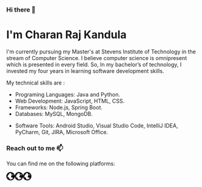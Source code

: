 
### Hi there 👋

# I'm Charan Raj Kandula 
I'm currently pursuing my Master's at Stevens Institute of Technology in the stream of Computer Science. I believe computer science is omnipresent which is presented in every field. So, In my bachelor’s of technology, I invested my four years in learning software development skills. 

My technical skills are :

- Programing Languages: Java and Python.
- Web Development: JavaScript, HTML, CSS.
- Frameworks: Node.js, Spring Boot.
- Databases: MySQL, MongoDB.
<!-- Cloud Services: AWS (EC2, S3, Lambda). -->
- Software Tools: Android Studio, Visual Studio Code, IntelliJ IDEA, PyCharm, Git, JIRA, Microsoft Office.


<!--
- 🔭 I’m currently working on Machine Learning Projects
- 🌱 I’m currently learning ...
- 👯 I’m looking to collaborate on ...
- 🤔 I’m looking for help with ...
- 💬 Ask me about ...
- 📫 How to reach me: ...
- 😄 Pronouns: ...
- ⚡ Fun fact: ...
-->


<!-- Reach out to me -->
### Reach out to me 📫
You can find me on the following platforms:

[<img align="left" alt="LinkedIn" width="22px" src="https://raw.githubusercontent.com/iconic/open-iconic/master/svg/globe.svg" />](https://www.linkedin.com/in/kandula-charan-raj/)
[<img align="left" alt="YouTube" width="22px" src="https://raw.githubusercontent.com/iconic/open-iconic/master/svg/globe.svg" />](https://www.youtube.com/channel/charanrajkandula)
[<img align="left" alt="Portfolio" width="22px" src="https://raw.githubusercontent.com/iconic/open-iconic/master/svg/globe.svg" />](https://charan-raj-kandula.com)

<!--  - [Gmail](kandulacharanraj@gmail.com)
- [LinkedIn](https://www.linkedin.com/in/kandula-charan-raj/)
- [YouTube](https://www.youtube.com/channel/charanrajkandula)
- [Portfolio](https://charan-raj-kandula.com) -->

